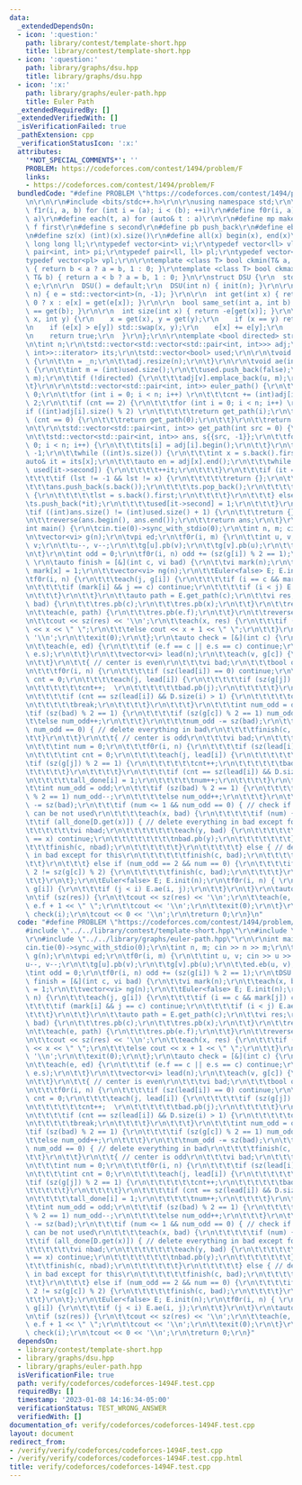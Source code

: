 ```yaml
---
data:
  _extendedDependsOn:
  - icon: ':question:'
    path: library/contest/template-short.hpp
    title: library/contest/template-short.hpp
  - icon: ':question:'
    path: library/graphs/dsu.hpp
    title: library/graphs/dsu.hpp
  - icon: ':x:'
    path: library/graphs/euler-path.hpp
    title: Euler Path
  _extendedRequiredBy: []
  _extendedVerifiedWith: []
  _isVerificationFailed: true
  _pathExtension: cpp
  _verificationStatusIcon: ':x:'
  attributes:
    '*NOT_SPECIAL_COMMENTS*': ''
    PROBLEM: https://codeforces.com/contest/1494/problem/F
    links:
    - https://codeforces.com/contest/1494/problem/F
  bundledCode: "#define PROBLEM \"https://codeforces.com/contest/1494/problem/F\"\r\
    \n\r\n\r\n#include <bits/stdc++.h>\r\n\r\nusing namespace std;\r\n\r\n#define\
    \ f1r(i, a, b) for (int i = (a); i < (b); ++i)\r\n#define f0r(i, a) f1r(i, 0,\
    \ a)\r\n#define each(t, a) for (auto& t : a)\r\n\r\n#define mp make_pair\r\n#define\
    \ f first\r\n#define s second\r\n#define pb push_back\r\n#define eb emplace_back\r\
    \n#define sz(x) (int)(x).size()\r\n#define all(x) begin(x), end(x)\r\n\r\ntypedef\
    \ long long ll;\r\ntypedef vector<int> vi;\r\ntypedef vector<ll> vl;\r\ntypedef\
    \ pair<int, int> pi;\r\ntypedef pair<ll, ll> pl;\r\ntypedef vector<pi> vpi;\r\n\
    typedef vector<pl> vpl;\r\n\r\ntemplate <class T> bool ckmin(T& a, const T& b)\
    \ { return b < a ? a = b, 1 : 0; }\r\ntemplate <class T> bool ckmax(T& a, const\
    \ T& b) { return a < b ? a = b, 1 : 0; }\n\r\nstruct DSU {\r\n  std::vector<int>\
    \ e;\r\n\r\n  DSU() = default;\r\n  DSU(int n) { init(n); }\r\n\r\n  void init(int\
    \ n) { e = std::vector<int>(n, -1); }\r\n\r\n  int get(int x) { return e[x] <\
    \ 0 ? x : e[x] = get(e[x]); }\r\n\r\n  bool same_set(int a, int b) { return get(a)\
    \ == get(b); }\r\n\r\n  int size(int x) { return -e[get(x)]; }\r\n\r\n  bool unite(int\
    \ x, int y) {\r\n    x = get(x), y = get(y);\r\n    if (x == y) return false;\r\
    \n    if (e[x] > e[y]) std::swap(x, y);\r\n    e[x] += e[y];\r\n    e[y] = x;\r\
    \n    return true;\r\n  }\r\n};\r\n\r\ntemplate <bool directed> struct Euler {\r\
    \n\tint n;\r\n\tstd::vector<std::vector<std::pair<int, int>>> adj;\r\n\tstd::vector<std::vector<std::pair<int,\
    \ int>>::iterator> its;\r\n\tstd::vector<bool> used;\r\n\r\n\tvoid init(int _n)\
    \ {\r\n\t\tn = _n;\r\n\t\tadj.resize(n);\r\n\t}\r\n\r\n\tvoid ae(int u, int v)\
    \ {\r\n\t\tint m = (int)used.size();\r\n\t\tused.push_back(false);\r\n\t\tadj[u].emplace_back(v,\
    \ m);\r\n\t\tif (!directed) {\r\n\t\t\tadj[v].emplace_back(u, m);\r\n\t\t}\r\n\
    \t}\r\n\r\n\tstd::vector<std::pair<int, int>> euler_path() {\r\n\t\tint cnt =\
    \ 0;\r\n\t\tfor (int i = 0; i < n; i++) \r\n\t\t\tcnt += (int)adj[i].size() %\
    \ 2;\r\n\t\tif (cnt == 2) {\r\n\t\t\tfor (int i = 0; i < n; i++) \r\n\t\t\t\t\
    if ((int)adj[i].size() % 2) \r\n\t\t\t\t\treturn get_path(i);\r\n\t\t} else if\
    \ (cnt == 0) {\r\n\t\t\treturn get_path(0);\r\n\t\t}\r\n\t\treturn {};\r\n\t}\r\
    \n\t\r\n\tstd::vector<std::pair<int, int>> get_path(int src = 0) {\r\n\t\tits.resize(n);\r\
    \n\t\tstd::vector<std::pair<int, int>> ans, s{{src, -1}};\r\n\t\tfor (int i =\
    \ 0; i < n; i++) {\r\n\t\t\tits[i] = adj[i].begin();\r\n\t\t}\r\n\t\tint lst =\
    \ -1;\r\n\t\twhile ((int)s.size()) {\r\n\t\t\tint x = s.back().first;\r\n\t\t\t\
    auto& it = its[x];\r\n\t\t\tauto en = adj[x].end();\r\n\t\t\twhile (it != en &&\
    \ used[it->second]) {\r\n\t\t\t\t++it;\r\n\t\t\t}\r\n\t\t\tif (it == en) {\r\n\
    \t\t\t\tif (lst != -1 && lst != x) {\r\n\t\t\t\t\treturn {};\r\n\t\t\t\t}\r\n\t\
    \t\t\tans.push_back(s.back());\r\n\t\t\t\ts.pop_back();\r\n\t\t\t\tif ((int)s.size())\
    \ {\r\n\t\t\t\t\tlst = s.back().first;\r\n\t\t\t\t}\r\n\t\t\t} else {\r\n\t\t\t\
    \ts.push_back(*it);\r\n\t\t\t\tused[it->second] = 1;\r\n\t\t\t}\r\n\t\t}\r\n\t\
    \tif ((int)ans.size() != (int)used.size() + 1) {\r\n\t\t\treturn {};\r\n\t\t}\r\
    \n\t\treverse(ans.begin(), ans.end());\r\n\t\treturn ans;\r\n\t}\r\n};\r\n\r\n\
    int main() {\r\n\tcin.tie(0)->sync_with_stdio(0);\r\n\tint n, m; cin >> n >> m;\r\
    \n\tvector<vi> g(n);\r\n\tvpi ed;\r\n\tf0r(i, m) {\r\n\t\tint u, v; cin >> u >>\
    \ v;\r\n\t\tu--, v--;\r\n\t\tg[u].pb(v);\r\n\t\tg[v].pb(u);\r\n\t\ted.eb(u, v);\r\
    \n\t}\r\n\tint odd = 0;\r\n\tf0r(i, n) odd += (sz(g[i]) % 2 == 1);\r\n\tDSU D;\
    \ \r\n\tauto finish = [&](int c, vi bad) {\r\n\t\tvi mark(n);\r\n\t\teach(x, bad)\
    \ mark[x] = 1;\r\n\t\tvector<vi> ng(n);\r\n\t\tEuler<false> E; E.init(n);\r\n\t\
    \tf0r(i, n) {\r\n\t\t\teach(j, g[i]) {\r\n\t\t\t\tif (i == c && mark[j]) continue;\r\
    \n\t\t\t\tif (mark[i] && j == c) continue;\r\n\t\t\t\tif (i < j) E.ae(i, j);\r\
    \n\t\t\t}\r\n\t\t}\r\n\t\tauto path = E.get_path(c);\r\n\t\tvi res;\r\n\t\teach(x,\
    \ bad) {\r\n\t\t\tres.pb(c);\r\n\t\t\tres.pb(x);\r\n\t\t}\r\n\t\tres.pb(-1);\r\
    \n\t\teach(e, path) {\r\n\t\t\tres.pb(e.f);\r\n\t\t}\r\n\t\treverse(all(res));\r\
    \n\t\tcout << sz(res) << '\\n';\r\n\t\teach(x, res) {\r\n\t\t\tif (x < 0) cout\
    \ << x << \" \";\r\n\t\t\telse cout << x + 1 << \" \";\r\n\t\t}\r\n\t\tcout <<\
    \ '\\n';\r\n\t\texit(0);\r\n\t};\r\n\tauto check = [&](int c) {\r\n\t\tD.init(n);\r\
    \n\t\teach(e, ed) {\r\n\t\t\tif (e.f == c || e.s == c) continue;\r\n\t\t\tD.unite(e.f,\
    \ e.s);\r\n\t\t}\r\n\t\tvector<vi> lead(n);\r\n\t\teach(v, g[c]) {\r\n\t\t\tlead[D.get(v)].pb(v);\r\
    \n\t\t}\r\n\t\t{ // center is even\r\n\t\t\tvi bad;\r\n\t\t\tbool ok = true;\r\
    \n\t\t\tf0r(i, n) {\r\n\t\t\t\tif (sz(lead[i]) == 0) continue;\r\n\t\t\t\tint\
    \ cnt = 0;\r\n\t\t\t\teach(j, lead[i]) {\r\n\t\t\t\t\tif (sz(g[j]) % 2 == 1) {\r\
    \n\t\t\t\t\t\tcnt++;  \r\n\t\t\t\t\t\tbad.pb(j);\r\n\t\t\t\t\t}\r\n\t\t\t\t}\r\
    \n\t\t\t\tif (cnt == sz(lead[i]) && D.size(i) > 1) {\r\n\t\t\t\t\tok = false;\r\
    \n\t\t\t\t\tbreak;\r\n\t\t\t\t}\r\n\t\t\t}\r\n\t\t\tint num_odd = odd;\r\n\t\t\
    \tif (sz(bad) % 2 == 1) {\r\n\t\t\t\tif (sz(g[c]) % 2 == 1) num_odd--;\r\n\t\t\
    \t\telse num_odd++;\r\n\t\t\t}\r\n\t\t\tnum_odd -= sz(bad);\r\n\t\t\tif (ok &&\
    \ num_odd == 0) { // delete everything in bad\r\n\t\t\t\tfinish(c, bad);\r\n\t\
    \t\t}\r\n\t\t}\r\n\t\t{ // center is odd\r\n\t\t\tvi bad;\r\n\t\t\tvi all_done(n);\r\
    \n\t\t\tint num = 0;\r\n\t\t\tf0r(i, n) {\r\n\t\t\t\tif (sz(lead[i]) == 0) continue;\r\
    \n\t\t\t\tint cnt = 0;\r\n\t\t\t\teach(j, lead[i]) {\r\n\t\t\t\t\t\r\n\t\t\t\t\
    \tif (sz(g[j]) % 2 == 1) {\r\n\t\t\t\t\t\tcnt++;\r\n\t\t\t\t\t\tbad.pb(j);\r\n\
    \t\t\t\t\t}\r\n\t\t\t\t}\r\n\t\t\t\tif (cnt == sz(lead[i]) && D.size(i) > 1) {\r\
    \n\t\t\t\t\tall_done[i] = 1;\r\n\t\t\t\t\tnum++;\r\n\t\t\t\t}\r\n\t\t\t}\r\n\t\
    \t\tint num_odd = odd;\r\n\t\t\tif (sz(bad) % 2 == 1) {\r\n\t\t\t\tif (sz(g[c])\
    \ % 2 == 1) num_odd--;\r\n\t\t\t\telse num_odd++;\r\n\t\t\t}\r\n\t\t\tnum_odd\
    \ -= sz(bad);\r\n\t\t\tif (num <= 1 && num_odd == 0) { // check if one of bad\
    \ can be not used\r\n\t\t\t\teach(x, bad) {\r\n\t\t\t\t\tif (num) {\r\n\t\t\t\t\
    \t\tif (all_done[D.get(x)]) { // delete everything in bad except for this\r\n\t\
    \t\t\t\t\t\tvi nbad;\r\n\t\t\t\t\t\t\teach(y, bad) {\r\n\t\t\t\t\t\t\t\tif (y\
    \ == x) continue;\r\n\t\t\t\t\t\t\t\tnbad.pb(y);\r\n\t\t\t\t\t\t\t}\r\n\t\t\t\t\
    \t\t\tfinish(c, nbad);\r\n\t\t\t\t\t\t}\r\n\t\t\t\t\t} else { // delete everything\
    \ in bad except for this\r\n\t\t\t\t\t\tfinish(c, bad);\r\n\t\t\t\t\t}\r\n\t\t\
    \t\t}\r\n\t\t\t} else if (num_odd == 2 && num == 0) {\r\n\t\t\t\tif (sz(bad) %\
    \ 2 != sz(g[c]) % 2) {\r\n\t\t\t\t\tfinish(c, bad);\r\n\t\t\t\t}\r\n\t\t\t}\r\n\
    \t\t}\r\n\t};\r\n\tEuler<false> E; E.init(n);\r\n\tf0r(i, n) { \r\n\t\teach(j,\
    \ g[i]) {\r\n\t\t\tif (j < i) E.ae(i, j);\r\n\t\t}\r\n\t}\r\n\tauto res = E.euler_path();\r\
    \n\tif (sz(res)) {\r\n\t\tcout << sz(res) << '\\n';\r\n\t\teach(e, res) cout <<\
    \ e.f + 1 << \" \";\r\n\t\tcout << '\\n';\r\n\t\texit(0);\r\n\t}\r\n\tf0r(i, n)\
    \ check(i);\r\n\tcout << 0 << '\\n';\r\n\treturn 0;\r\n}\n"
  code: "#define PROBLEM \"https://codeforces.com/contest/1494/problem/F\"\r\n\r\n\
    #include \"../../library/contest/template-short.hpp\"\r\n#include \"../../library/graphs/dsu.hpp\"\
    \r\n#include \"../../library/graphs/euler-path.hpp\"\r\n\r\nint main() {\r\n\t\
    cin.tie(0)->sync_with_stdio(0);\r\n\tint n, m; cin >> n >> m;\r\n\tvector<vi>\
    \ g(n);\r\n\tvpi ed;\r\n\tf0r(i, m) {\r\n\t\tint u, v; cin >> u >> v;\r\n\t\t\
    u--, v--;\r\n\t\tg[u].pb(v);\r\n\t\tg[v].pb(u);\r\n\t\ted.eb(u, v);\r\n\t}\r\n\
    \tint odd = 0;\r\n\tf0r(i, n) odd += (sz(g[i]) % 2 == 1);\r\n\tDSU D; \r\n\tauto\
    \ finish = [&](int c, vi bad) {\r\n\t\tvi mark(n);\r\n\t\teach(x, bad) mark[x]\
    \ = 1;\r\n\t\tvector<vi> ng(n);\r\n\t\tEuler<false> E; E.init(n);\r\n\t\tf0r(i,\
    \ n) {\r\n\t\t\teach(j, g[i]) {\r\n\t\t\t\tif (i == c && mark[j]) continue;\r\n\
    \t\t\t\tif (mark[i] && j == c) continue;\r\n\t\t\t\tif (i < j) E.ae(i, j);\r\n\
    \t\t\t}\r\n\t\t}\r\n\t\tauto path = E.get_path(c);\r\n\t\tvi res;\r\n\t\teach(x,\
    \ bad) {\r\n\t\t\tres.pb(c);\r\n\t\t\tres.pb(x);\r\n\t\t}\r\n\t\tres.pb(-1);\r\
    \n\t\teach(e, path) {\r\n\t\t\tres.pb(e.f);\r\n\t\t}\r\n\t\treverse(all(res));\r\
    \n\t\tcout << sz(res) << '\\n';\r\n\t\teach(x, res) {\r\n\t\t\tif (x < 0) cout\
    \ << x << \" \";\r\n\t\t\telse cout << x + 1 << \" \";\r\n\t\t}\r\n\t\tcout <<\
    \ '\\n';\r\n\t\texit(0);\r\n\t};\r\n\tauto check = [&](int c) {\r\n\t\tD.init(n);\r\
    \n\t\teach(e, ed) {\r\n\t\t\tif (e.f == c || e.s == c) continue;\r\n\t\t\tD.unite(e.f,\
    \ e.s);\r\n\t\t}\r\n\t\tvector<vi> lead(n);\r\n\t\teach(v, g[c]) {\r\n\t\t\tlead[D.get(v)].pb(v);\r\
    \n\t\t}\r\n\t\t{ // center is even\r\n\t\t\tvi bad;\r\n\t\t\tbool ok = true;\r\
    \n\t\t\tf0r(i, n) {\r\n\t\t\t\tif (sz(lead[i]) == 0) continue;\r\n\t\t\t\tint\
    \ cnt = 0;\r\n\t\t\t\teach(j, lead[i]) {\r\n\t\t\t\t\tif (sz(g[j]) % 2 == 1) {\r\
    \n\t\t\t\t\t\tcnt++;  \r\n\t\t\t\t\t\tbad.pb(j);\r\n\t\t\t\t\t}\r\n\t\t\t\t}\r\
    \n\t\t\t\tif (cnt == sz(lead[i]) && D.size(i) > 1) {\r\n\t\t\t\t\tok = false;\r\
    \n\t\t\t\t\tbreak;\r\n\t\t\t\t}\r\n\t\t\t}\r\n\t\t\tint num_odd = odd;\r\n\t\t\
    \tif (sz(bad) % 2 == 1) {\r\n\t\t\t\tif (sz(g[c]) % 2 == 1) num_odd--;\r\n\t\t\
    \t\telse num_odd++;\r\n\t\t\t}\r\n\t\t\tnum_odd -= sz(bad);\r\n\t\t\tif (ok &&\
    \ num_odd == 0) { // delete everything in bad\r\n\t\t\t\tfinish(c, bad);\r\n\t\
    \t\t}\r\n\t\t}\r\n\t\t{ // center is odd\r\n\t\t\tvi bad;\r\n\t\t\tvi all_done(n);\r\
    \n\t\t\tint num = 0;\r\n\t\t\tf0r(i, n) {\r\n\t\t\t\tif (sz(lead[i]) == 0) continue;\r\
    \n\t\t\t\tint cnt = 0;\r\n\t\t\t\teach(j, lead[i]) {\r\n\t\t\t\t\t\r\n\t\t\t\t\
    \tif (sz(g[j]) % 2 == 1) {\r\n\t\t\t\t\t\tcnt++;\r\n\t\t\t\t\t\tbad.pb(j);\r\n\
    \t\t\t\t\t}\r\n\t\t\t\t}\r\n\t\t\t\tif (cnt == sz(lead[i]) && D.size(i) > 1) {\r\
    \n\t\t\t\t\tall_done[i] = 1;\r\n\t\t\t\t\tnum++;\r\n\t\t\t\t}\r\n\t\t\t}\r\n\t\
    \t\tint num_odd = odd;\r\n\t\t\tif (sz(bad) % 2 == 1) {\r\n\t\t\t\tif (sz(g[c])\
    \ % 2 == 1) num_odd--;\r\n\t\t\t\telse num_odd++;\r\n\t\t\t}\r\n\t\t\tnum_odd\
    \ -= sz(bad);\r\n\t\t\tif (num <= 1 && num_odd == 0) { // check if one of bad\
    \ can be not used\r\n\t\t\t\teach(x, bad) {\r\n\t\t\t\t\tif (num) {\r\n\t\t\t\t\
    \t\tif (all_done[D.get(x)]) { // delete everything in bad except for this\r\n\t\
    \t\t\t\t\t\tvi nbad;\r\n\t\t\t\t\t\t\teach(y, bad) {\r\n\t\t\t\t\t\t\t\tif (y\
    \ == x) continue;\r\n\t\t\t\t\t\t\t\tnbad.pb(y);\r\n\t\t\t\t\t\t\t}\r\n\t\t\t\t\
    \t\t\tfinish(c, nbad);\r\n\t\t\t\t\t\t}\r\n\t\t\t\t\t} else { // delete everything\
    \ in bad except for this\r\n\t\t\t\t\t\tfinish(c, bad);\r\n\t\t\t\t\t}\r\n\t\t\
    \t\t}\r\n\t\t\t} else if (num_odd == 2 && num == 0) {\r\n\t\t\t\tif (sz(bad) %\
    \ 2 != sz(g[c]) % 2) {\r\n\t\t\t\t\tfinish(c, bad);\r\n\t\t\t\t}\r\n\t\t\t}\r\n\
    \t\t}\r\n\t};\r\n\tEuler<false> E; E.init(n);\r\n\tf0r(i, n) { \r\n\t\teach(j,\
    \ g[i]) {\r\n\t\t\tif (j < i) E.ae(i, j);\r\n\t\t}\r\n\t}\r\n\tauto res = E.euler_path();\r\
    \n\tif (sz(res)) {\r\n\t\tcout << sz(res) << '\\n';\r\n\t\teach(e, res) cout <<\
    \ e.f + 1 << \" \";\r\n\t\tcout << '\\n';\r\n\t\texit(0);\r\n\t}\r\n\tf0r(i, n)\
    \ check(i);\r\n\tcout << 0 << '\\n';\r\n\treturn 0;\r\n}"
  dependsOn:
  - library/contest/template-short.hpp
  - library/graphs/dsu.hpp
  - library/graphs/euler-path.hpp
  isVerificationFile: true
  path: verify/codeforces/codeforces-1494F.test.cpp
  requiredBy: []
  timestamp: '2023-01-08 14:16:34-05:00'
  verificationStatus: TEST_WRONG_ANSWER
  verifiedWith: []
documentation_of: verify/codeforces/codeforces-1494F.test.cpp
layout: document
redirect_from:
- /verify/verify/codeforces/codeforces-1494F.test.cpp
- /verify/verify/codeforces/codeforces-1494F.test.cpp.html
title: verify/codeforces/codeforces-1494F.test.cpp
---
```

